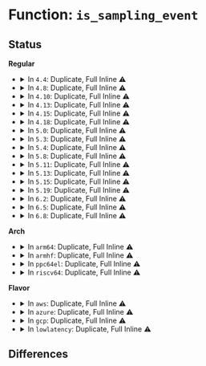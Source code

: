 # Function: <code>is_sampling_event</code>

## Status
<b>Regular</b>
<ul>
<li>
<details>
<summary>In <code>4.4</code>: Duplicate, Full Inline ⚠️</summary>

**Collision:** Static Duplication

**Inline:** Full

**Transformation:** False

**Instances:**

```
In arch/x86/events/core.c (0)
Location: include/linux/perf_event.h:850
Inline: True
```
```
In arch/x86/events/amd/uncore.c (0)
Location: include/linux/perf_event.h:850
Inline: True
```
```
In arch/x86/events/amd/iommu.c (0)
Location: include/linux/perf_event.h:850
Inline: True
```
```
In arch/x86/kernel/irq.c (0)
Location: include/linux/perf_event.h:850
Inline: True
```
```
In kernel/events/core.c (0)
Location: include/linux/perf_event.h:850
Inline: True
```
```
In kernel/events/hw_breakpoint.c (0)
Location: include/linux/perf_event.h:850
Inline: True
```
</details>
</li>
<li>
<details>
<summary>In <code>4.8</code>: Duplicate, Full Inline ⚠️</summary>

**Collision:** Static Duplication

**Inline:** Full

**Transformation:** False

**Instances:**

```
In arch/x86/events/core.c (0)
Location: include/linux/perf_event.h:978
Inline: True
```
```
In arch/x86/events/amd/uncore.c (0)
Location: include/linux/perf_event.h:978
Inline: True
```
```
In arch/x86/events/amd/iommu.c (0)
Location: include/linux/perf_event.h:978
Inline: True
```
```
In arch/x86/kernel/irq.c (0)
Location: include/linux/perf_event.h:978
Inline: True
```
```
In kernel/trace/trace_event_perf.c (0)
Location: include/linux/perf_event.h:978
Inline: True
```
```
In kernel/events/core.c (0)
Location: include/linux/perf_event.h:978
Inline: True
```
```
In kernel/events/hw_breakpoint.c (0)
Location: include/linux/perf_event.h:978
Inline: True
```
</details>
</li>
<li>
<details>
<summary>In <code>4.10</code>: Duplicate, Full Inline ⚠️</summary>

**Collision:** Static Duplication

**Inline:** Full

**Transformation:** False

**Instances:**

```
In arch/x86/events/core.c (0)
Location: include/linux/perf_event.h:1001
Inline: True
```
```
In arch/x86/events/amd/uncore.c (0)
Location: include/linux/perf_event.h:1001
Inline: True
```
```
In arch/x86/events/amd/iommu.c (0)
Location: include/linux/perf_event.h:1001
Inline: True
```
```
In arch/x86/kernel/irq.c (0)
Location: include/linux/perf_event.h:1001
Inline: True
```
```
In kernel/trace/trace_event_perf.c (0)
Location: include/linux/perf_event.h:1001
Inline: True
```
```
In kernel/events/core.c (0)
Location: include/linux/perf_event.h:1001
Inline: True
```
```
In kernel/events/hw_breakpoint.c (0)
Location: include/linux/perf_event.h:1001
Inline: True
```
</details>
</li>
<li>
<details>
<summary>In <code>4.13</code>: Duplicate, Full Inline ⚠️</summary>

**Collision:** Static Duplication

**Inline:** Full

**Transformation:** False

**Instances:**

```
In arch/x86/events/core.c (0)
Location: include/linux/perf_event.h:1001
Inline: True
```
```
In arch/x86/events/amd/uncore.c (0)
Location: include/linux/perf_event.h:1001
Inline: True
```
```
In arch/x86/events/amd/iommu.c (0)
Location: include/linux/perf_event.h:1001
Inline: True
```
```
In arch/x86/kernel/irq.c (0)
Location: include/linux/perf_event.h:1001
Inline: True
```
```
In kernel/trace/trace_event_perf.c (0)
Location: include/linux/perf_event.h:1001
Inline: True
```
```
In kernel/events/core.c (0)
Location: include/linux/perf_event.h:1001
Inline: True
```
```
In kernel/events/hw_breakpoint.c (0)
Location: include/linux/perf_event.h:1001
Inline: True
```
</details>
</li>
<li>
<details>
<summary>In <code>4.15</code>: Duplicate, Full Inline ⚠️</summary>

**Collision:** Static Duplication

**Inline:** Full

**Transformation:** False

**Instances:**

```
In arch/x86/events/core.c (0)
Location: include/linux/perf_event.h:988
Inline: True
```
```
In arch/x86/events/amd/uncore.c (0)
Location: include/linux/perf_event.h:988
Inline: True
```
```
In arch/x86/events/amd/iommu.c (0)
Location: include/linux/perf_event.h:988
Inline: True
```
```
In arch/x86/kernel/irq.c (0)
Location: include/linux/perf_event.h:988
Inline: True
```
```
In kernel/trace/trace_event_perf.c (0)
Location: include/linux/perf_event.h:988
Inline: True
```
```
In kernel/events/core.c (0)
Location: include/linux/perf_event.h:988
Inline: True
```
```
In kernel/events/hw_breakpoint.c (0)
Location: include/linux/perf_event.h:988
Inline: True
```
</details>
</li>
<li>
<details>
<summary>In <code>4.18</code>: Duplicate, Full Inline ⚠️</summary>

**Collision:** Static Duplication

**Inline:** Full

**Transformation:** False

**Instances:**

```
In arch/x86/events/core.c (0)
Location: include/linux/perf_event.h:1007
Inline: True
```
```
In arch/x86/events/amd/uncore.c (0)
Location: include/linux/perf_event.h:1007
Inline: True
```
```
In arch/x86/events/amd/iommu.c (0)
Location: include/linux/perf_event.h:1007
Inline: True
```
```
In arch/x86/kernel/irq.c (0)
Location: include/linux/perf_event.h:1007
Inline: True
```
```
In kernel/trace/trace_event_perf.c (0)
Location: include/linux/perf_event.h:1007
Inline: True
```
```
In kernel/events/core.c (0)
Location: include/linux/perf_event.h:1007
Inline: True
```
```
In kernel/events/hw_breakpoint.c (0)
Location: include/linux/perf_event.h:1007
Inline: True
```
</details>
</li>
<li>
<details>
<summary>In <code>5.0</code>: Duplicate, Full Inline ⚠️</summary>

**Collision:** Static Duplication

**Inline:** Full

**Transformation:** False

**Instances:**

```
In arch/x86/events/core.c (0)
Location: include/linux/perf_event.h:1012
Inline: True
```
```
In arch/x86/events/amd/uncore.c (0)
Location: include/linux/perf_event.h:1012
Inline: True
```
```
In arch/x86/events/amd/iommu.c (0)
Location: include/linux/perf_event.h:1012
Inline: True
```
```
In arch/x86/kernel/irq.c (0)
Location: include/linux/perf_event.h:1012
Inline: True
```
```
In kernel/trace/trace_event_perf.c (0)
Location: include/linux/perf_event.h:1012
Inline: True
```
```
In kernel/events/core.c (0)
Location: include/linux/perf_event.h:1012
Inline: True
```
```
In kernel/events/hw_breakpoint.c (0)
Location: include/linux/perf_event.h:1012
Inline: True
```
</details>
</li>
<li>
<details>
<summary>In <code>5.3</code>: Duplicate, Full Inline ⚠️</summary>

**Collision:** Static Duplication

**Inline:** Full

**Transformation:** False

**Instances:**

```
In arch/x86/events/core.c (0)
Location: include/linux/perf_event.h:1037
Inline: True
```
```
In arch/x86/events/amd/uncore.c (0)
Location: include/linux/perf_event.h:1037
Inline: True
```
```
In arch/x86/events/amd/iommu.c (0)
Location: include/linux/perf_event.h:1037
Inline: True
```
```
In arch/x86/kernel/irq.c (0)
Location: include/linux/perf_event.h:1037
Inline: True
```
```
In kernel/trace/trace_event_perf.c (0)
Location: include/linux/perf_event.h:1037
Inline: True
```
```
In kernel/events/core.c (0)
Location: include/linux/perf_event.h:1037
Inline: True
```
```
In kernel/events/hw_breakpoint.c (0)
Location: include/linux/perf_event.h:1037
Inline: True
```
</details>
</li>
<li>
<details>
<summary>In <code>5.4</code>: Duplicate, Full Inline ⚠️</summary>

**Collision:** Static Duplication

**Inline:** Full

**Transformation:** False

**Instances:**

```
In arch/x86/events/core.c (0)
Location: include/linux/perf_event.h:1051
Inline: True
```
```
In arch/x86/events/amd/iommu.c (0)
Location: include/linux/perf_event.h:1051
Inline: True
```
```
In arch/x86/kernel/irq.c (0)
Location: include/linux/perf_event.h:1051
Inline: True
```
```
In kernel/trace/trace_event_perf.c (0)
Location: include/linux/perf_event.h:1051
Inline: True
```
```
In kernel/events/core.c (0)
Location: include/linux/perf_event.h:1051
Inline: True
```
```
In kernel/events/hw_breakpoint.c (0)
Location: include/linux/perf_event.h:1051
Inline: True
```
</details>
</li>
<li>
<details>
<summary>In <code>5.8</code>: Duplicate, Full Inline ⚠️</summary>

**Collision:** Static Duplication

**Inline:** Full

**Transformation:** False

**Instances:**

```
In arch/x86/events/core.c (ffffffff81008037)
Location: include/linux/perf_event.h:1100
Inline: True
Inline callers:
  - arch/x86/events/core.c:x86_pmu_hw_config
  - arch/x86/events/core.c:x86_setup_perfctr
```
```
In arch/x86/events/amd/iommu.c (ffffffff8100c27b)
Location: include/linux/perf_event.h:1100
Inline: True
Inline callers:
  - arch/x86/events/amd/iommu.c:perf_iommu_event_init
```
```
In arch/x86/kernel/irq.c (ffffffff81034865)
Location: include/linux/perf_event.h:1100
Inline: True
Inline callers:
  - arch/x86/kernel/irq.c:perf_perm_irq_work_exit
```
```
In kernel/trace/trace_event_perf.c (ffffffff811d88ee)
Location: include/linux/perf_event.h:1100
Inline: True
Inline callers:
  - kernel/trace/trace_event_perf.c:perf_trace_event_perm
```
```
In kernel/events/core.c (ffffffff8123f405)
Location: include/linux/perf_event.h:1100
Inline: True
Inline callers:
  - kernel/events/core.c:__do_sys_perf_event_open
  - kernel/events/core.c:task_clock_event_init
  - kernel/events/core.c:task_clock_event_del
  - kernel/events/core.c:task_clock_event_add
  - kernel/events/core.c:cpu_clock_event_init
  - kernel/events/core.c:cpu_clock_event_del
  - kernel/events/core.c:cpu_clock_event_start
  - kernel/events/core.c:perf_swevent_add
  - kernel/events/core.c:perf_swevent_event
  - kernel/events/core.c:__perf_event_overflow
  - kernel/events/core.c:_perf_ioctl
  - kernel/events/core.c:_perf_event_period
  - kernel/events/core.c:perf_event_refresh
```
```
In kernel/events/hw_breakpoint.c (ffffffff81244abc)
Location: include/linux/perf_event.h:1100
Inline: True
Inline callers:
  - kernel/events/hw_breakpoint.c:hw_breakpoint_add
```
</details>
</li>
<li>
<details>
<summary>In <code>5.11</code>: Duplicate, Full Inline ⚠️</summary>

**Collision:** Static Duplication

**Inline:** Full

**Transformation:** False

**Instances:**

```
In arch/x86/events/core.c (ffffffff810070e7)
Location: include/linux/perf_event.h:1111
Inline: True
Inline callers:
  - arch/x86/events/core.c:x86_pmu_hw_config
  - arch/x86/events/core.c:x86_setup_perfctr
```
```
In arch/x86/events/amd/iommu.c (ffffffff8100b1db)
Location: include/linux/perf_event.h:1111
Inline: True
Inline callers:
  - arch/x86/events/amd/iommu.c:perf_iommu_event_init
```
```
In arch/x86/events/intel/core.c (ffffffff8100cdf4)
Location: include/linux/perf_event.h:1111
Inline: True
```
```
In arch/x86/kernel/irq.c (ffffffff81035a75)
Location: include/linux/perf_event.h:1111
Inline: True
Inline callers:
  - arch/x86/kernel/irq.c:perf_perm_irq_work_exit
```
```
In kernel/trace/trace_event_perf.c (ffffffff811d5a0e)
Location: include/linux/perf_event.h:1111
Inline: True
Inline callers:
  - kernel/trace/trace_event_perf.c:perf_trace_event_perm
```
```
In kernel/events/core.c (ffffffff812497fb)
Location: include/linux/perf_event.h:1111
Inline: True
Inline callers:
  - kernel/events/core.c:__do_sys_perf_event_open
  - kernel/events/core.c:task_clock_event_init
  - kernel/events/core.c:task_clock_event_del
  - kernel/events/core.c:task_clock_event_add
  - kernel/events/core.c:cpu_clock_event_init
  - kernel/events/core.c:cpu_clock_event_del
  - kernel/events/core.c:cpu_clock_event_start
  - kernel/events/core.c:perf_swevent_add
  - kernel/events/core.c:perf_swevent_event
  - kernel/events/core.c:__perf_event_overflow
  - kernel/events/core.c:_perf_ioctl
  - kernel/events/core.c:_perf_event_period
  - kernel/events/core.c:perf_event_refresh
```
```
In kernel/events/hw_breakpoint.c (ffffffff8124f10c)
Location: include/linux/perf_event.h:1111
Inline: True
Inline callers:
  - kernel/events/hw_breakpoint.c:hw_breakpoint_add
```
</details>
</li>
<li>
<details>
<summary>In <code>5.13</code>: Duplicate, Full Inline ⚠️</summary>

**Collision:** Static Duplication

**Inline:** Full

**Transformation:** False

**Instances:**

```
In arch/x86/events/core.c (ffffffff81007867)
Location: include/linux/perf_event.h:1112
Inline: True
Inline callers:
  - arch/x86/events/core.c:x86_pmu_hw_config
  - arch/x86/events/core.c:x86_setup_perfctr
```
```
In arch/x86/events/amd/iommu.c (ffffffff8100bb8b)
Location: include/linux/perf_event.h:1112
Inline: True
Inline callers:
  - arch/x86/events/amd/iommu.c:perf_iommu_event_init
```
```
In arch/x86/events/intel/core.c (ffffffff8100d8fd)
Location: include/linux/perf_event.h:1112
Inline: True
```
```
In arch/x86/kernel/irq.c (ffffffff81037495)
Location: include/linux/perf_event.h:1112
Inline: True
Inline callers:
  - arch/x86/kernel/irq.c:perf_perm_irq_work_exit
```
```
In kernel/trace/trace_event_perf.c (ffffffff811d703f)
Location: include/linux/perf_event.h:1112
Inline: True
```
```
In kernel/events/core.c (ffffffff8124d985)
Location: include/linux/perf_event.h:1112
Inline: True
Inline callers:
  - kernel/events/core.c:__do_sys_perf_event_open
  - kernel/events/core.c:task_clock_event_init
  - kernel/events/core.c:task_clock_event_del
  - kernel/events/core.c:task_clock_event_add
  - kernel/events/core.c:cpu_clock_event_init
  - kernel/events/core.c:cpu_clock_event_del
  - kernel/events/core.c:cpu_clock_event_start
  - kernel/events/core.c:perf_swevent_add
  - kernel/events/core.c:perf_swevent_event
  - kernel/events/core.c:__perf_event_overflow
  - kernel/events/core.c:_perf_ioctl
  - kernel/events/core.c:_perf_event_period
  - kernel/events/core.c:perf_event_refresh
```
```
In kernel/events/hw_breakpoint.c (ffffffff81253a1c)
Location: include/linux/perf_event.h:1112
Inline: True
Inline callers:
  - kernel/events/hw_breakpoint.c:hw_breakpoint_add
```
</details>
</li>
<li>
<details>
<summary>In <code>5.15</code>: Duplicate, Full Inline ⚠️</summary>

**Collision:** Static Duplication

**Inline:** Full

**Transformation:** False

**Instances:**

```
In arch/x86/events/core.c (ffffffff81008277)
Location: include/linux/perf_event.h:1106
Inline: True
Inline callers:
  - arch/x86/events/core.c:x86_pmu_hw_config
  - arch/x86/events/core.c:x86_setup_perfctr
```
```
In arch/x86/events/amd/iommu.c (ffffffff8100c08b)
Location: include/linux/perf_event.h:1106
Inline: True
Inline callers:
  - arch/x86/events/amd/iommu.c:perf_iommu_event_init
```
```
In arch/x86/events/intel/core.c (ffffffff8100debd)
Location: include/linux/perf_event.h:1106
Inline: True
```
```
In arch/x86/kernel/irq.c (ffffffff8103c765)
Location: include/linux/perf_event.h:1106
Inline: True
Inline callers:
  - arch/x86/kernel/irq.c:perf_perm_irq_work_exit
```
```
In kernel/trace/trace_event_perf.c (ffffffff81203f55)
Location: include/linux/perf_event.h:1106
Inline: True
```
```
In kernel/events/core.c (ffffffff812886d4)
Location: include/linux/perf_event.h:1106
Inline: True
Inline callers:
  - kernel/events/core.c:__do_sys_perf_event_open
  - kernel/events/core.c:task_clock_event_init
  - kernel/events/core.c:task_clock_event_del
  - kernel/events/core.c:task_clock_event_add
  - kernel/events/core.c:cpu_clock_event_init
  - kernel/events/core.c:cpu_clock_event_del
  - kernel/events/core.c:cpu_clock_event_start
  - kernel/events/core.c:perf_swevent_add
  - kernel/events/core.c:perf_swevent_event
  - kernel/events/core.c:__perf_event_overflow
  - kernel/events/core.c:_perf_ioctl
  - kernel/events/core.c:_perf_event_period
  - kernel/events/core.c:perf_event_refresh
```
```
In kernel/events/hw_breakpoint.c (ffffffff8128f35c)
Location: include/linux/perf_event.h:1106
Inline: True
Inline callers:
  - kernel/events/hw_breakpoint.c:hw_breakpoint_add
```
</details>
</li>
<li>
<details>
<summary>In <code>5.19</code>: Duplicate, Full Inline ⚠️</summary>

**Collision:** Static Duplication

**Inline:** Full

**Transformation:** False

**Instances:**

```
In arch/x86/events/core.c (ffffffff81007822)
Location: include/linux/perf_event.h:1136
Inline: True
Inline callers:
  - arch/x86/events/core.c:x86_pmu_hw_config
  - arch/x86/events/core.c:x86_setup_perfctr
```
```
In arch/x86/events/amd/core.c (ffffffff8100a30f)
Location: include/linux/perf_event.h:1136
Inline: True
```
```
In arch/x86/events/amd/iommu.c (ffffffff8100cd6b)
Location: include/linux/perf_event.h:1136
Inline: True
Inline callers:
  - arch/x86/events/amd/iommu.c:perf_iommu_event_init
```
```
In arch/x86/events/intel/core.c (ffffffff8100f2f5)
Location: include/linux/perf_event.h:1136
Inline: True
```
```
In arch/x86/kernel/irq.c (ffffffff81043a05)
Location: include/linux/perf_event.h:1136
Inline: True
Inline callers:
  - arch/x86/kernel/irq.c:perf_perm_irq_work_exit
```
```
In kernel/trace/trace_event_perf.c (ffffffff8123f33f)
Location: include/linux/perf_event.h:1136
Inline: True
```
```
In kernel/events/core.c (ffffffff812dd897)
Location: include/linux/perf_event.h:1136
Inline: True
Inline callers:
  - kernel/events/core.c:__do_sys_perf_event_open
  - kernel/events/core.c:task_clock_event_init
  - kernel/events/core.c:task_clock_event_del
  - kernel/events/core.c:task_clock_event_add
  - kernel/events/core.c:cpu_clock_event_init
  - kernel/events/core.c:cpu_clock_event_del
  - kernel/events/core.c:cpu_clock_event_start
  - kernel/events/core.c:perf_swevent_add
  - kernel/events/core.c:perf_swevent_event
  - kernel/events/core.c:__perf_event_overflow
  - kernel/events/core.c:_perf_ioctl
  - kernel/events/core.c:_perf_event_period
  - kernel/events/core.c:perf_event_refresh
```
```
In kernel/events/hw_breakpoint.c (ffffffff812e430c)
Location: include/linux/perf_event.h:1136
Inline: True
Inline callers:
  - kernel/events/hw_breakpoint.c:hw_breakpoint_add
```
</details>
</li>
<li>
<details>
<summary>In <code>6.2</code>: Duplicate, Full Inline ⚠️</summary>

**Collision:** Static Duplication

**Inline:** Full

**Transformation:** False

**Instances:**

```
In arch/x86/events/core.c (ffffffff810090f3)
Location: include/linux/perf_event.h:1235
Inline: True
Inline callers:
  - arch/x86/events/core.c:x86_pmu_hw_config
  - arch/x86/events/core.c:x86_setup_perfctr
```
```
In arch/x86/events/amd/lbr.c (ffffffff8100d6c5)
Location: include/linux/perf_event.h:1235
Inline: True
Inline callers:
  - arch/x86/events/amd/lbr.c:amd_pmu_lbr_hw_config
```
```
In arch/x86/events/amd/brs.c (ffffffff8100dd35)
Location: include/linux/perf_event.h:1235
Inline: True
Inline callers:
  - arch/x86/events/amd/brs.c:amd_brs_hw_config
```
```
In arch/x86/events/amd/iommu.c (ffffffff8100fe0b)
Location: include/linux/perf_event.h:1235
Inline: True
Inline callers:
  - arch/x86/events/amd/iommu.c:perf_iommu_event_init
```
```
In arch/x86/events/intel/core.c (ffffffff81012c62)
Location: include/linux/perf_event.h:1235
Inline: True
```
```
In arch/x86/kernel/irq.c (ffffffff8104d695)
Location: include/linux/perf_event.h:1235
Inline: True
Inline callers:
  - arch/x86/kernel/irq.c:perf_perm_irq_work_exit
```
```
In kernel/trace/trace_event_perf.c (ffffffff8128ceed)
Location: include/linux/perf_event.h:1235
Inline: True
```
```
In kernel/events/core.c (ffffffff81345c4b)
Location: include/linux/perf_event.h:1235
Inline: True
Inline callers:
  - kernel/events/core.c:__do_sys_perf_event_open
  - kernel/events/core.c:task_clock_event_init
  - kernel/events/core.c:task_clock_event_del
  - kernel/events/core.c:task_clock_event_add
  - kernel/events/core.c:cpu_clock_event_init
  - kernel/events/core.c:cpu_clock_event_del
  - kernel/events/core.c:cpu_clock_event_start
  - kernel/events/core.c:perf_swevent_add
  - kernel/events/core.c:perf_swevent_event
  - kernel/events/core.c:__perf_event_overflow
  - kernel/events/core.c:_perf_ioctl
  - kernel/events/core.c:_perf_event_period
  - kernel/events/core.c:perf_event_refresh
```
```
In kernel/events/hw_breakpoint.c (ffffffff8134cc3c)
Location: include/linux/perf_event.h:1235
Inline: True
Inline callers:
  - kernel/events/hw_breakpoint.c:hw_breakpoint_add
```
</details>
</li>
<li>
<details>
<summary>In <code>6.5</code>: Duplicate, Full Inline ⚠️</summary>

**Collision:** Static Duplication

**Inline:** Full

**Transformation:** False

**Instances:**

```
In arch/x86/events/core.c (ffffffff81008923)
Location: include/linux/perf_event.h:1349
Inline: True
Inline callers:
  - arch/x86/events/core.c:x86_pmu_hw_config
  - arch/x86/events/core.c:x86_setup_perfctr
```
```
In arch/x86/events/amd/lbr.c (ffffffff8100ce95)
Location: include/linux/perf_event.h:1349
Inline: True
Inline callers:
  - arch/x86/events/amd/lbr.c:amd_pmu_lbr_hw_config
```
```
In arch/x86/events/amd/brs.c (ffffffff8100d455)
Location: include/linux/perf_event.h:1349
Inline: True
Inline callers:
  - arch/x86/events/amd/brs.c:amd_brs_hw_config
```
```
In arch/x86/events/amd/iommu.c (ffffffff8100f4cb)
Location: include/linux/perf_event.h:1349
Inline: True
Inline callers:
  - arch/x86/events/amd/iommu.c:perf_iommu_event_init
```
```
In arch/x86/events/intel/core.c (ffffffff81012158)
Location: include/linux/perf_event.h:1349
Inline: True
```
```
In arch/x86/kernel/irq.c (ffffffff8104e045)
Location: include/linux/perf_event.h:1349
Inline: True
Inline callers:
  - arch/x86/kernel/irq.c:perf_perm_irq_work_exit
```
```
In kernel/trace/trace_event_perf.c (ffffffff812a9e6d)
Location: include/linux/perf_event.h:1349
Inline: True
```
```
In kernel/events/core.c (ffffffff81376d01)
Location: include/linux/perf_event.h:1349
Inline: True
Inline callers:
  - kernel/events/core.c:__do_sys_perf_event_open
  - kernel/events/core.c:task_clock_event_init
  - kernel/events/core.c:task_clock_event_del
  - kernel/events/core.c:task_clock_event_add
  - kernel/events/core.c:cpu_clock_event_init
  - kernel/events/core.c:cpu_clock_event_del
  - kernel/events/core.c:cpu_clock_event_add
  - kernel/events/core.c:perf_swevent_add
  - kernel/events/core.c:perf_swevent_event
  - kernel/events/core.c:__perf_event_overflow
  - kernel/events/core.c:_perf_ioctl
  - kernel/events/core.c:_perf_event_period
  - kernel/events/core.c:perf_event_refresh
```
```
In kernel/events/hw_breakpoint.c (ffffffff8137dafc)
Location: include/linux/perf_event.h:1349
Inline: True
Inline callers:
  - kernel/events/hw_breakpoint.c:hw_breakpoint_add
```
</details>
</li>
<li>
<details>
<summary>In <code>6.8</code>: Duplicate, Full Inline ⚠️</summary>

**Collision:** Static Duplication

**Inline:** Full

**Transformation:** False

**Instances:**

```
In arch/x86/events/core.c (ffffffff8100e043)
Location: include/linux/perf_event.h:1391
Inline: True
Inline callers:
  - arch/x86/events/core.c:x86_pmu_hw_config
  - arch/x86/events/core.c:x86_setup_perfctr
```
```
In arch/x86/events/amd/lbr.c (ffffffff810126d5)
Location: include/linux/perf_event.h:1391
Inline: True
Inline callers:
  - arch/x86/events/amd/lbr.c:amd_pmu_lbr_hw_config
```
```
In arch/x86/events/amd/brs.c (ffffffff81012c95)
Location: include/linux/perf_event.h:1391
Inline: True
Inline callers:
  - arch/x86/events/amd/brs.c:amd_brs_hw_config
```
```
In arch/x86/events/amd/iommu.c (ffffffff81014c0b)
Location: include/linux/perf_event.h:1391
Inline: True
Inline callers:
  - arch/x86/events/amd/iommu.c:perf_iommu_event_init
```
```
In arch/x86/events/intel/core.c (ffffffff8101776d)
Location: include/linux/perf_event.h:1391
Inline: True
```
```
In arch/x86/kernel/irq.c (ffffffff810552c5)
Location: include/linux/perf_event.h:1391
Inline: True
Inline callers:
  - arch/x86/kernel/irq.c:perf_perm_irq_work_exit
```
```
In kernel/trace/trace_event_perf.c (ffffffff812c5b7d)
Location: include/linux/perf_event.h:1391
Inline: True
```
```
In kernel/events/core.c (ffffffff8139ff91)
Location: include/linux/perf_event.h:1391
Inline: True
Inline callers:
  - kernel/events/core.c:__do_sys_perf_event_open
  - kernel/events/core.c:task_clock_event_init
  - kernel/events/core.c:task_clock_event_del
  - kernel/events/core.c:task_clock_event_add
  - kernel/events/core.c:cpu_clock_event_init
  - kernel/events/core.c:cpu_clock_event_del
  - kernel/events/core.c:cpu_clock_event_add
  - kernel/events/core.c:perf_swevent_add
  - kernel/events/core.c:perf_swevent_event
  - kernel/events/core.c:__perf_event_overflow
  - kernel/events/core.c:_perf_ioctl
  - kernel/events/core.c:_perf_event_period
  - kernel/events/core.c:perf_event_refresh
```
```
In kernel/events/hw_breakpoint.c (ffffffff813a6d5c)
Location: include/linux/perf_event.h:1391
Inline: True
Inline callers:
  - kernel/events/hw_breakpoint.c:hw_breakpoint_add
```
</details>
</li>
</ul>
<b>Arch</b>
<ul>
<li>
<details>
<summary>In <code>arm64</code>: Duplicate, Full Inline ⚠️</summary>

**Collision:** Static Duplication

**Inline:** Full

**Transformation:** False

**Instances:**

```
In kernel/trace/trace_event_perf.c (0)
Location: include/linux/perf_event.h:1051
Inline: True
```
```
In kernel/events/core.c (0)
Location: include/linux/perf_event.h:1051
Inline: True
```
```
In kernel/events/hw_breakpoint.c (0)
Location: include/linux/perf_event.h:1051
Inline: True
```
```
In drivers/perf/arm-cci.c (0)
Location: include/linux/perf_event.h:1051
Inline: True
```
```
In drivers/perf/arm_pmu.c (0)
Location: include/linux/perf_event.h:1051
Inline: True
```
```
In drivers/perf/hisilicon/hisi_uncore_pmu.c (0)
Location: include/linux/perf_event.h:1051
Inline: True
```
```
In drivers/perf/xgene_pmu.c (0)
Location: include/linux/perf_event.h:1051
Inline: True
```
</details>
</li>
<li>
<details>
<summary>In <code>armhf</code>: Duplicate, Full Inline ⚠️</summary>

**Collision:** Static Duplication

**Inline:** Full

**Transformation:** False

**Instances:**

```
In arch/arm/mm/cache-l2x0-pmu.c (c0324cfc)
Location: include/linux/perf_event.h:1051
Inline: True
Inline callers:
  - arch/arm/mm/cache-l2x0-pmu.c:l2x0_pmu_event_init
```
```
In arch/arm/mach-imx/mmdc.c (c0332f88)
Location: include/linux/perf_event.h:1051
Inline: True
Inline callers:
  - arch/arm/mach-imx/mmdc.c:mmdc_pmu_event_init
```
```
In kernel/trace/trace_event_perf.c (c0479b70)
Location: include/linux/perf_event.h:1051
Inline: True
```
```
In kernel/events/core.c (c04ccd98)
Location: include/linux/perf_event.h:1051
Inline: True
Inline callers:
  - kernel/events/core.c:__do_sys_perf_event_open
  - kernel/events/core.c:task_clock_event_stop
  - kernel/events/core.c:task_clock_event_start
  - kernel/events/core.c:cpu_clock_event_start
  - kernel/events/core.c:perf_swevent_add
  - kernel/events/core.c:perf_swevent_event
  - kernel/events/core.c:__perf_event_overflow
  - kernel/events/core.c:_perf_ioctl
  - kernel/events/core.c:_perf_event_refresh
```
```
In kernel/events/hw_breakpoint.c (c04d344c)
Location: include/linux/perf_event.h:1051
Inline: True
Inline callers:
  - kernel/events/hw_breakpoint.c:hw_breakpoint_add
```
```
In drivers/perf/arm-cci.c (c0c7b4ec)
Location: include/linux/perf_event.h:1051
Inline: True
Inline callers:
  - drivers/perf/arm-cci.c:cci_pmu_event_init
```
```
In drivers/perf/arm_pmu.c (c0c7df28)
Location: include/linux/perf_event.h:1051
Inline: True
Inline callers:
  - drivers/perf/arm_pmu.c:armpmu_event_init
```
</details>
</li>
<li>
<details>
<summary>In <code>ppc64el</code>: Duplicate, Full Inline ⚠️</summary>

**Collision:** Static Duplication

**Inline:** Full

**Transformation:** False

**Instances:**

```
In kernel/trace/trace_event_perf.c (c0000000002ce278)
Location: include/linux/perf_event.h:1051
Inline: True
```
```
In kernel/events/core.c (c00000000034e2e8)
Location: include/linux/perf_event.h:1051
Inline: True
Inline callers:
  - kernel/events/core.c:__do_sys_perf_event_open
  - kernel/events/core.c:task_clock_event_add
  - kernel/events/core.c:task_clock_event_stop
  - kernel/events/core.c:cpu_clock_event_del
  - kernel/events/core.c:cpu_clock_event_add
  - kernel/events/core.c:perf_swevent_add
  - kernel/events/core.c:perf_swevent_event
  - kernel/events/core.c:__perf_event_overflow
  - kernel/events/core.c:_perf_ioctl
  - kernel/events/core.c:_perf_event_refresh
```
```
In kernel/events/hw_breakpoint.c (c000000000356174)
Location: include/linux/perf_event.h:1051
Inline: True
Inline callers:
  - kernel/events/hw_breakpoint.c:hw_breakpoint_add
```
</details>
</li>
<li>
<details>
<summary>In <code>riscv64</code>: Duplicate, Full Inline ⚠️</summary>

**Collision:** Static Duplication

**Inline:** Full

**Transformation:** False

**Instances:**

```
In kernel/trace/trace_event_perf.c (ffffffe000193fa6)
Location: include/linux/perf_event.h:1051
Inline: True
Inline callers:
  - kernel/trace/trace_event_perf.c:perf_trace_init
```
```
In kernel/events/core.c (ffffffe0001cb8a8)
Location: include/linux/perf_event.h:1051
Inline: True
Inline callers:
  - kernel/events/core.c:__do_sys_perf_event_open
  - kernel/events/core.c:task_clock_event_add
  - kernel/events/core.c:cpu_clock_event_add
  - kernel/events/core.c:cpu_clock_event_stop
  - kernel/events/core.c:perf_swevent_add
  - kernel/events/core.c:perf_swevent_event
  - kernel/events/core.c:__perf_event_overflow
  - kernel/events/core.c:_perf_ioctl
  - kernel/events/core.c:_perf_ioctl
  - kernel/events/core.c:perf_event_refresh
```
</details>
</li>
</ul>
<b>Flavor</b>
<ul>
<li>
<details>
<summary>In <code>aws</code>: Duplicate, Full Inline ⚠️</summary>

**Collision:** Static Duplication

**Inline:** Full

**Transformation:** False

**Instances:**

```
In arch/x86/events/core.c (0)
Location: include/linux/perf_event.h:1051
Inline: True
```
```
In arch/x86/events/amd/iommu.c (0)
Location: include/linux/perf_event.h:1051
Inline: True
```
```
In arch/x86/kernel/irq.c (0)
Location: include/linux/perf_event.h:1051
Inline: True
```
```
In kernel/trace/trace_event_perf.c (0)
Location: include/linux/perf_event.h:1051
Inline: True
```
```
In kernel/events/core.c (0)
Location: include/linux/perf_event.h:1051
Inline: True
```
```
In kernel/events/hw_breakpoint.c (0)
Location: include/linux/perf_event.h:1051
Inline: True
```
</details>
</li>
<li>
<details>
<summary>In <code>azure</code>: Duplicate, Full Inline ⚠️</summary>

**Collision:** Static Duplication

**Inline:** Full

**Transformation:** False

**Instances:**

```
In arch/x86/events/core.c (0)
Location: include/linux/perf_event.h:1051
Inline: True
```
```
In arch/x86/events/amd/iommu.c (0)
Location: include/linux/perf_event.h:1051
Inline: True
```
```
In arch/x86/kernel/irq.c (0)
Location: include/linux/perf_event.h:1051
Inline: True
```
```
In kernel/trace/trace_event_perf.c (0)
Location: include/linux/perf_event.h:1051
Inline: True
```
```
In kernel/events/core.c (0)
Location: include/linux/perf_event.h:1051
Inline: True
```
```
In kernel/events/hw_breakpoint.c (0)
Location: include/linux/perf_event.h:1051
Inline: True
```
</details>
</li>
<li>
<details>
<summary>In <code>gcp</code>: Duplicate, Full Inline ⚠️</summary>

**Collision:** Static Duplication

**Inline:** Full

**Transformation:** False

**Instances:**

```
In arch/x86/events/core.c (0)
Location: include/linux/perf_event.h:1051
Inline: True
```
```
In arch/x86/events/amd/iommu.c (0)
Location: include/linux/perf_event.h:1051
Inline: True
```
```
In arch/x86/kernel/irq.c (0)
Location: include/linux/perf_event.h:1051
Inline: True
```
```
In kernel/trace/trace_event_perf.c (0)
Location: include/linux/perf_event.h:1051
Inline: True
```
```
In kernel/events/core.c (0)
Location: include/linux/perf_event.h:1051
Inline: True
```
```
In kernel/events/hw_breakpoint.c (0)
Location: include/linux/perf_event.h:1051
Inline: True
```
</details>
</li>
<li>
<details>
<summary>In <code>lowlatency</code>: Duplicate, Full Inline ⚠️</summary>

**Collision:** Static Duplication

**Inline:** Full

**Transformation:** False

**Instances:**

```
In arch/x86/events/core.c (0)
Location: include/linux/perf_event.h:1051
Inline: True
```
```
In arch/x86/events/amd/iommu.c (0)
Location: include/linux/perf_event.h:1051
Inline: True
```
```
In arch/x86/kernel/irq.c (0)
Location: include/linux/perf_event.h:1051
Inline: True
```
```
In kernel/trace/trace_event_perf.c (0)
Location: include/linux/perf_event.h:1051
Inline: True
```
```
In kernel/events/core.c (0)
Location: include/linux/perf_event.h:1051
Inline: True
```
```
In kernel/events/hw_breakpoint.c (0)
Location: include/linux/perf_event.h:1051
Inline: True
```
</details>
</li>
</ul>

## Differences
